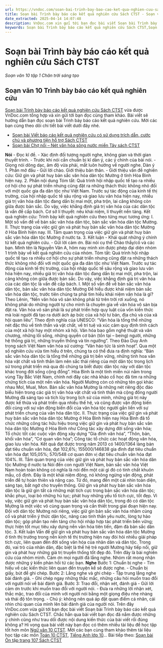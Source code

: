 ```yaml
---
url: https://vndoc.com/soan-bai-trinh-bay-bao-cao-ket-qua-nghien-cuu-sach-ctst-268060
title: Soạn bài Trình bày báo cáo kết quả nghiên cứu Sách CTST - Soạn văn 10 tập 1 Chân trời sáng tạo - VnDoc.com
date_extracted: 2025-04-14 14:07:48
description: VnDoc.com xin gửi tới bạn đọc bài viết Soạn bài Trình bày báo cáo kết quả nghiên cứu Sách CTST. Mời các bạn cùng tham khảo chi tiết.
keywords: Soạn bài Trình bày báo cáo kết quả nghiên cứu Sách CTST,Soạn bài Trình bày báo cáo kết quả nghiên cứu,Soạn văn 10 Trình bày báo cáo kết quả nghiên cứu,trình bày báo cáo kết quả nghiên cứu,soạn văn 10,soạn văn,soạn bài
---
```


# Soạn bài Trình bày báo cáo kết quả nghiên cứu Sách CTST
 _Soạn văn 10 tập 1 Chân trời sáng tạo_
## Soạn văn 10 Trình bày báo cáo kết quả nghiên cứu
[Soạn bài Trình bày báo cáo kết quả nghiên cứu Sách CTST](<https://vndoc.com/soan-bai-trinh-bay-bao-cao-ket-qua-nghien-cuu-sach-ctst-268060>) vừa được VnDoc.com tổng hợp và xin gửi tới bạn đọc cùng tham khảo. Bài viết sẽ hướng dẫn bạn đọc soạn bài Trình bày báo cáo kết quả nghiên cứu. Mời các bạn cùng theo dõi chi tiết bài viết dưới đây nhé.
  * [Soạn bài Viết báo cáo kết quả nghiên cứu có sử dụng trích dẫn, cước chú và phương tiện hỗ trợ Sách CTST](<https://vndoc.com/soan-bai-viet-bao-cao-ket-qua-nghien-cuu-co-su-dung-trich-dan-cuoc-chu-va-phuong-tien-ho-tro-sach-ctst-268058>)
  * [Soạn bài Chợ nổi – Nét văn hóa sông nước miền Tây sách CTST](<https://vndoc.com/soan-bai-cho-noi-net-van-hoa-song-nuoc-mien-tay-sach-ctst-268052>)

**Nói**
\- Đọc kĩ đề.
\- Xác định đối tượng người nghe, không gian và thời gian thuyết trình.
\- Trước khi nói cần chuẩn bị kĩ dàn ý, các ý chính của bài nói.
\- Giọng nói dõng dạc, âm độ vừa phải, mắt luôn hướng về người nghe.
Dàn ý
1\. Phần mở đầu
\- Gửi lời chào. Giới thiệu bản thân.
\- Giới thiệu vấn đề nghiên cứu: Giữ gìn và phát huy bản sắc văn hóa dân tộc Mường ở tỉnh Hòa Bình hiện nay.
2\. Phần nội dung
Tóm tắt:
Quá trình hội nhập quốc tế tạo ra nhiều cơ hội cho sự phát triển nhưng cũng đặt ra những thách thức không nhỏ đối với một quốc gia đa dân tộc như Việt Nam. Trước sự tác động của kinh tế thị trường, của hội nhập quốc tế sâu rộng và giao lưu văn hóa hiện nay, nhiều giá trị văn hóa dân tộc đang dần bị mai một, pha trộn, lai căng không còn giữa được bản sắc. Do vậy, việc khẳng định giá trị văn hóa của các dân tộc là vấn đề cấp bách.
Cơ sở lí thuyết: nêu khái niệm, lí thuyết nền tảng.
Kết quả nghiên cứu:
Trình bày kết quả nghiên cứu theo từng mục tương ứng:
I. Một số vấn đề về bản sắc văn hóa dân tộc, bản sắc văn hóa dân tộc Mường.
II. Thực trạng của việc giữ gìn và phát huy bản sắc văn hóa dân tộc Mường ở Hòa Bình hiện nay.
III. Tầm quan trọng của việc giữ gìn và phát huy bản sắc văn hóa dân tộc Mường ở nước ta.
3\. Kết luận
\- Khái quát những ý chính từ kết quả nghiên cứu.
\- Gửi lời cảm ơn.
Bài nói cụ thể
Chào thầy/cô và các bạn. Mình tên là Nguyễn Văn A, hôm nay mình xin được phép đại diện nhóm 1 trình bày về kết quả nghiên cứu của nhóm.
Tóm tắt:
Quá trình hội nhập quốc tế tạo ra nhiều cơ hội cho sự phát triển nhưng cũng đặt ra những thách thức không nhỏ đối với một quốc gia đa dân tộc như Việt Nam. Trước sự tác động của kinh tế thị trường, của hội nhập quốc tế sâu rộng và giao lưu văn hóa hiện nay, nhiều giá trị văn hóa dân tộc đang dần bị mai một, pha trộn, lai căng không còn giữa được bản sắc. Do vậy, việc khẳng định giá trị văn hóa của các dân tộc là vấn đề cấp bách.
I. Một số vấn đề về bản sắc văn hóa dân tộc, bản sắc văn hóa dân tộc Mường
Để hiểu được khái niệm bản sắc văn hóa dân tộc, trước tiên chúng ta phải tìm hiểu khái niệm văn hóa là gì? Theo Lênin, “Nền văn hóa vô sản không phải từ trên trời rơi xuống, nó không phải do những người tự cho mình là chuyên gia về văn hóa vô sản bịa đặt ra. Văn hóa vô sản phải là sự phát triển hợp quy luật của vốn kiến thức mà loài người đã tạo ra dưới ách áp bức của xã hội tư bản, địa chủ và của xã hội quan liêu”.
Theo định nghĩa của UNESCO: “Văn hóa là tổng thể những nét đặc thù về tinh thần và vật chất, về trí tuệ và xúc cảm quy định tính cách của một xã hội hay một nhóm xã hội. Văn hóa bao gồm nghệ thuật và văn chương, những lối sống, những quyền cơ bản \(tồn tại – being\) người, những hệ thống giá trị, những truyền thống và tín ngưỡng”.
Theo Đào Duy Anh trong sách Việt Nam văn hóa sử cương: “Văn háo tức là sinh hoạt”.
Qua một số nghiên cứu vừa tìm hiểu ở trên, chúng ta có thể đưa ra định nghĩa: “Bản sắc văn hóa dân tộc là tổng thể những giá trị bền vững, những tinh hoa văn hóa vật chất và tinh thần làm nên sắc thái riêng của một dân tộc trong lịch sử trong phát triển mà qua đó chúng ta biết được dân tộc này với dân tộc khác trong đời sống cộng đồng”.
Hòa Bình là một tỉnh miền núi nằm trong vùng Tây Bắc Việt Nam, chính nơi đây các nhà khảo cổ học đã tìm ra những chứng tích của một nền văn hóa. Ngưởi Mường còn có những tên gọi khác nhau Mol, Mual, Mon. Bản sắc văn hóa Mường là những nét riêng độc đáo biểu hiện trong các giá trị văn hóa vật chất và tinh thần mà cộng đồng người Mường đã sáng tạo và tích lũy trong lịch sử của mình, những giá trị này được kế thừa và phát triển qua nhiều thế hệ, và cũng được vận động biến đổi cùng với sự vận động biến đổi của văn hóa tộc người gắn liền với sự phát triển chung của văn hóa dân tộc.
II. Thực trạng của việc giữ gìn và phát huy bản sắc văn hóa dân tộc Mường ở Hòa Bình hiện nay
Hòa Bình đã tổ chức những công tác hữu hiệu trong việc giữ gìn và phát huy bản sắc văn hóa dân tộc Mường ở Hòa Bình như Công tác xây dựng đời sống văn hóa; Tổ chức tốt các cuộc vận động xây dựng “Gia đình văn hóa”, “Thôn, bản, khối văn hóa”, “Cơ quan văn hóa”; Công tác tổ chức các hoạt động văn hóa, giao lưu văn hóa.
Kết quả đạt được trong năm 2013 có 1400/1364 làng bản đạt tiêu chuẩn văn hóa, đạt 102,6%; 155000/146838 gia đình đạt tiêu chuẩn văn hóa đạt 105,05%; 570/548 cơ quan đơn vị đạt tiêu chuẩn văn hóa đạt 104%.
III. Tầm quan trọng của việc giữ gìn và phát huy bản sắc văn hóa dân tộc Mường ở nước ta
Nói đến con người Việt Nam, bản sắc văn hóa Việt Nam hoàn toàn không có nghĩa là nói đến một cái gì đó có tính chất khuôn mẫu, cố định. Đây là một khái niệm động, nó không ngừng vận động, phát triển để tự hoàn thiên và nâng cao. Từ đó, mang đến một cái nhìn toàn diện, sáng tạo, bất ngờ cho truyền thống.
Giữ gìn và phát huy bản sắc văn hóa dân tộc là giữ gìn tất cả những mặt tích cực trong bản sắc văn hóa dân tộc; khắc phục, loại bỏ những hủ tục; phát huy những yếu tố tích cực, tốt đẹp. Vì vậy, việc giữ gìn và phát huy bản sắc văn hóa dân tộc, trong đó có dân tộc Mường là một việc vô cùng quan trọng và cần thiết trong giai đoạn hiện nay.
Đối với dân tộc Mường nói riêng, việc giữ gìn bản sắc văn hóa nhằm củng cố và phát triển ý thức dân tộc, nâng cao tinh thần yêu nước, lòng tự hào dân tộc; góp phần tạo nền tảng cho hội nhập hợp tác phát triển bền vững; thực hiện tốt mục tiêu xây dựng nền văn hóa tiên tiến, đậm đà bản sắc dân tộc.
3\. Kết luận
Vấn đề giữ gìn và phát huy bản sắc văn hóa dân tộc Mường ở tỉnh thị trường trong nền kinh tế thị trường hiện nay đòi hỏi nhiều giải pháp tích cực, liên quan đến đời sống văn hóa của nhân dân và dân tộc. Trong đó, vai trò của nhân dân, đặc biệt là thế hệ trẻ người Mường hãy tiếp nối, giữ gìn và phát huy những giá trị truyền thống tốt đẹp đó.
Trên đây là bài nghiên cứu của nhóm mình. Cảm ơn mọi người đã lắng nghe. Nhóm rất mong nhận được những ý kiến phản hồi từ các bạn.
**Nghe**
Bước 1: Chuẩn bị nghe
\- Tìm hiểu về các kiến thức liên quan đến truyện kể sẽ được nghe.
\- Chuẩn bị giấy, bút để ghi chép.
Bước 2: Lắng nghe và ghi chép
\- Tập trung lắng nghe bài đánh giá.
\- Ghi chép ngay những thắc mắc, những câu hỏi muốn trao đổi với người nói về bài đánh giá.
Bước 3: Trao đổi, nhận xét, đánh giá
\- Gửi lời cảm ơn trước khi muốn trao đổi với người nói.
\- Đưa ra những lời nhận xét, thắc mặc, trao đổi của mình với người nói bằng một giọng điệu nhẹ nhàng và thái độ tôn trọng.
\- Chú ý: không nên quá áp đặt quan điểm cá nhân, cái nhìn chủ quan của mình lên bài đánh giá của người nói.
Trên đây VnDoc.com vừa gửi tới bạn đọc bài viết Soạn bài Trình bày báo cáo kết quả nghiên cứu Sách CTST. Chắc hẳn qua bài viết bạn đọc đã nắm được những ý chính cũng như trau dồi được nội dung kiến thức của bài viết rồi đúng không ạ? Hi vọng qua bài viết này bạn đọc có thêm nhiều tài liệu để học tập tốt hơn môn [Ngữ văn 10 CTST](<https://vndoc.com/ngu-van-10-chan-troi-sang-tao-tap1>). Mời các bạn cùng tham khảo thêm tài liệu học tập các môn [Toán 10 CTST](<https://vndoc.com/toan-10-chan-troi-sang-tao-tap1>), [Tiếng Anh lớp 10](<https://vndoc.com/tieng-anh-10-moi>)...
Bài tiếp theo: [Soạn bài Ôn tập trang 107 Sách CTST](<https://vndoc.com/soan-bai-on-tap-trang-107-sach-ctst-268063>)
